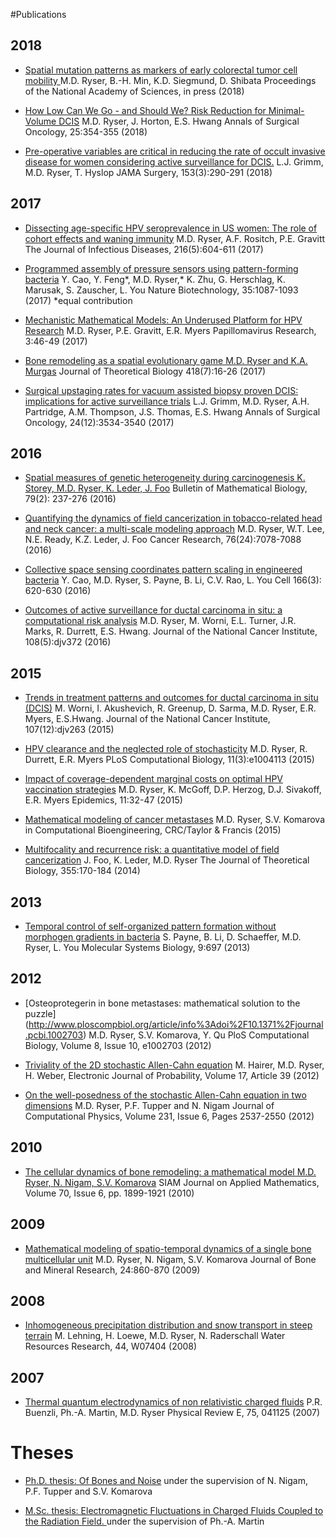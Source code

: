 #Publications

## 2018


- [Spatial mutation patterns as markers of early colorectal tumor cell mobility ](http://www.pnas.org/content/early/2018/05/09/1716552115.short) M.D. Ryser, B.-H. Min, K.D. Siegmund, D. Shibata Proceedings of the National Academy of Sciences, in press (2018)

- [How Low Can We Go - and Should We? Risk Reduction for Minimal-Volume DCIS](https://link.springer.com/content/pdf/10.1245%2Fs10434-017-6128-4.pdf)
M.D. Ryser, J. Horton, E.S. Hwang
Annals of Surgical Oncology, 25:354-355 (2018)

- [Pre-operative variables are critical in reducing the rate of occult invasive disease for women considering active surveillance for DCIS.](https://jamanetwork.com/journals/jamasurgery/fullarticle/2669912)
L.J. Grimm, M.D. Ryser, T. Hyslop
JAMA Surgery, 153(3):290-291 (2018)

## 2017

- [Dissecting age-specific HPV seroprevalence in US women: The role of cohort effects and waning immunity](https://academic.oup.com/jid/article-abstract/3977842/Modeling-of-US-HPV-Seroprevalence-by-Age-and)
M.D. Ryser, A.F. Rositch, P.E. Gravitt
The Journal of Infectious Diseases, 216(5):604-611 (2017)

- [Programmed assembly of pressure sensors using pattern-forming bacteria](https://www.nature.com/articles/nbt.3978?WT.feed_name=subjects_biotechnology)
Y. Cao, Y. Feng*, M.D. Ryser,* K. Zhu, G. Herschlag, K. Marusak, S. Zauscher, L. You
Nature Biotechnology, 35:1087-1093 (2017) \*equal contribution

- [Mechanistic Mathematical Models: An Underused Platform for HPV Research](http://www.sciencedirect.com/science/article/pii/S2405852116300623)
M.D. Ryser, P.E. Gravitt, E.R. Myers
Papillomavirus Research, 3:46-49 (2017)

- [Bone remodeling as a spatial evolutionary game
M.D. Ryser and K.A. Murgas](http://www.sciencedirect.com/science/article/pii/S0022519317300218)
Journal of Theoretical Biology 418(7):16-26 (2017)

- [Surgical upstaging rates for vacuum assisted biopsy proven DCIS: implications for active surveillance trials](https://link.springer.com/article/10.1245%2Fs10434-017-6018-9)
L.J. Grimm, M.D. Ryser, A.H. Partridge, A.M. Thompson, J.S. Thomas, E.S. Hwang
Annals of Surgical Oncology, 24(12):3534-3540 (2017)

## 2016

- [Spatial measures of genetic heterogeneity during carcinogenesis
K. Storey, M.D. Ryser, K. Leder, J. Foo](https://link.springer.com/article/10.1007/s11538-016-0234-5)
Bulletin of Mathematical Biology, 79(2): 237-276 (2016)

- [Quantifying the dynamics of field cancerization in tobacco-related head and neck cancer: a multi-scale modeling approach](http://cancerres.aacrjournals.org/content/early/2016/10/20/0008-5472.CAN-16-1054)
M.D. Ryser, W.T. Lee, N.E. Ready, K.Z. Leder, J. Foo
Cancer Research, 76(24):7078-7088 (2016)

- [Collective space sensing coordinates pattern scaling in engineered bacteria](http://www.cell.com/cell/fulltext/S0092-8674(16)30262-8)
Y. Cao, M.D. Ryser, S. Payne, B. Li, C.V. Rao, L. You
Cell 166(3): 620-630 (2016)

- [Outcomes of active surveillance for ductal carcinoma in situ: a computational risk analysis](http://jnci.oxfordjournals.org/content/108/5/djv372.abstract)
M.D. Ryser, M. Worni, E.L. Turner, J.R. Marks, R. Durrett, E.S. Hwang.
Journal of the National Cancer Institute, 108(5):djv372 (2016)

## 2015

- [Trends in treatment patterns and outcomes for ductal carcinoma in situ (DCIS)](http://jnci.oxfordjournals.org/content/107/12/djv263)
M. Worni, I. Akushevich, R. Greenup, D. Sarma, M.D. Ryser, E.R. Myers, E.S.Hwang.
Journal of the National Cancer Institute, 107(12):djv263 (2015)

- [HPV clearance and the neglected role of stochasticity](http://journals.plos.org/ploscompbiol/article?id=10.1371/journal.pcbi.1004113)
M.D. Ryser, R. Durrett, E.R. Myers
PLoS Computational Biology, 11(3):e1004113 (2015)

- [Impact of coverage-dependent marginal costs on optimal HPV vaccination strategies](http://dx.doi.org/10.1016/j.epidem.2015.01.003)
M.D. Ryser, K. McGoff, D.P. Herzog, D.J. Sivakoff, E.R. Myers
Epidemics, 11:32-47 (2015)

- [Mathematical modeling of cancer metastases](http://www.crcpress.com/product/isbn/9781466517554)
M.D. Ryser, S.V. Komarova
in Computational Bioengineering, CRC/Taylor & Francis (2015)

- [Multifocality and recurrence risk: a quantitative model of field cancerization](http://www.sciencedirect.com/science/article/pii/S0022519314002203)
J. Foo, K. Leder, M.D. Ryser
The Journal of Theoretical Biology, 355:170-184 (2014)

## 2013

- [Temporal control of self-organized pattern formation without morphogen gradients in bacteria](http://www.nature.com/msb/journal/v9/n1/full/msb201355.html)
S. Payne, B. Li, D. Schaeffer, M.D. Ryser, L. You
Molecular Systems Biology, 9:697 (2013)

## 2012

- [Osteoprotegerin in bone metastases: mathematical solution to the puzzle] (http://www.ploscompbiol.org/article/info%3Adoi%2F10.1371%2Fjournal.pcbi.1002703)
M.D. Ryser, S.V. Komarova, Y. Qu
PloS Computational Biology, Volume 8, Issue 10, e1002703 (2012)

- [Triviality of the 2D stochastic Allen-Cahn equation](http://ejp.ejpecp.org/article/view/1731)
M. Hairer, M.D. Ryser, H. Weber,
Electronic Journal of Probability, Volume 17, Article 39 (2012)

- [On the well-posedness of the stochastic Allen-Cahn equation in two dimensions](http://arxiv.org/abs/arXiv:1104.0720v4)
M.D. Ryser, P.F. Tupper and N. Nigam
Journal of Computational Physics, Volume 231, Issue 6, Pages 2537-2550 (2012)

## 2010

- [The cellular dynamics of bone remodeling: a mathematical model
M.D. Ryser, N. Nigam, S.V. Komarova](http://epubs.siam.org/siap/resource/1/smjmap/v70/i6/p1899_s1?isAuthorized=no)
SIAM Journal on Applied Mathematics, Volume 70, Issue 6, pp. 1899-1921 (2010)

## 2009

- [Mathematical modeling of spatio-temporal dynamics of a single bone multicellular unit](http://onlinelibrary.wiley.com/doi/10.1359/jbmr.081229/full)
M.D. Ryser, N. Nigam, S.V. Komarova
Journal of Bone and Mineral Research, 24:860-870 (2009)

## 2008

- [Inhomogeneous precipitation distribution and snow transport in steep terrain](http://www.agu.org/pubs/crossref/2008/2007WR006545.html) M. Lehning, H. Loewe, M.D. Ryser, N. Raderschall
Water Resources Research, 44, W07404 (2008)

## 2007

- [Thermal quantum electrodynamics of non relativistic charged fluids](http://arxiv.org/abs/arXiv:quant-ph/0701192v2) P.R. Buenzli, Ph.-A. Martin, M.D. Ryser
Physical Review E, 75, 041125 (2007)

# Theses

- [Ph.D. thesis: Of Bones and Noise](http://www.math.duke.edu/~ryser/files/PhD11.pdf)
under the supervision of N. Nigam, P.F. Tupper and S.V. Komarova

- [M.Sc. thesis: Electromagnetic Fluctuations in Charged Fluids Coupled to the Radiation Field. ](http://www.math.duke.edu/~ryser/files/MT06main.pdf)
under the supervision of Ph.-A. Martin
